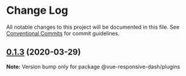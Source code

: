 # Change Log

All notable changes to this project will be documented in this file.
See [Conventional Commits](https://conventionalcommits.org) for commit guidelines.

## [0.1.3](https://github.com/bensladden/vue-responsive-dash/compare/v0.3.24...v0.1.3) (2020-03-29)

**Note:** Version bump only for package @vue-responsive-dash/plugins
